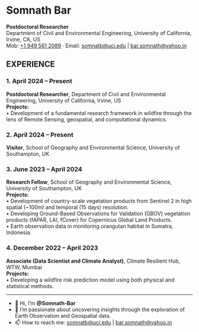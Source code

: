 # Somnath Bar

**Postdoctoral Researcher**  
Department of Civil and Environmental Engineering, University of California, Irvine, CA, US  
Mob: [+1 949 561 2089](tel:+19495612089) · Email: [somnatb@uci.edu](mailto:somnatb@uci.edu) | [bar.somnath@yahoo.in](mailto:bar.somnath@yahoo.in)

## EXPERIENCE

### 1. April 2024 – Present  
**Postdoctoral Researcher**, Department of Civil and Environmental Engineering, University of California, Irvine, US  
**Projects:**  
• Development of a fundamental research framework in wildfire through the lens of Remote Sensing, geospatial, and computational dynamics.

### 2. April 2024 – Present  
**Visitor**, School of Geography and Environmental Science, University of Southampton, UK  

### 3. June 2023 – April 2024  
**Research Fellow**, School of Geography and Environmental Science, University of Southampton, UK  
**Projects:**  
• Development of country-scale vegetation products from Sentinel 2 in high spatial (~100m) and temporal (15 days) resolution.  
• Developing Ground-Based Observations for Validation (GBOV) vegetation products (fAPAR, LAI, fCover) for Copernicus Global Land Products.  
• Earth observation data in monitoring orangutan habitat in Sumatra, Indonesia.

### 4. December 2022 – April 2023  
**Associate (Data Scientist and Climate Analyst)**, Climate Resilient Hub, WTW, Mumbai  
**Projects:**  
• Developing a wildfire risk prediction model using both physical and statistical methods.

---

- 👋 Hi, I’m **@Somnath-Bar**
- 👀 I’m passionate about uncovering insights through the exploration of Earth Observation and Geospatial data.
- 📫 How to reach me: [somnatb@uci.edu](mailto:somnatb@uci.edu) | [bar.somnath@yahoo.in](mailto:bar.somnath@yahoo.in)

<!---
Somnath-Bar/Somnath-Bar is a ✨ special ✨ repository because its `README.md` (this file) appears on your GitHub profile.
You can click the Preview link to take a look at your changes.
--->
